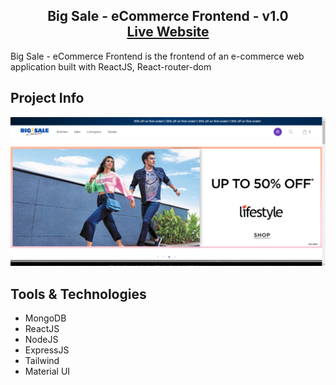 <h2 align="center">
 Big Sale - eCommerce Frontend - v1.0<br/>
  <a href="https://big-sale-e-commerce-frontend.vercel.app/" target="_blank">Live Website</a>

</h2>

Big Sale - eCommerce Frontend is the frontend of an e-commerce web application built with ReactJS, React-router-dom

## Project Info

![HomePage](./src/assets/HomePage.png)

## Tools & Technologies

- MongoDB
- ReactJS
- NodeJS
- ExpressJS
- Tailwind
- Material UI
